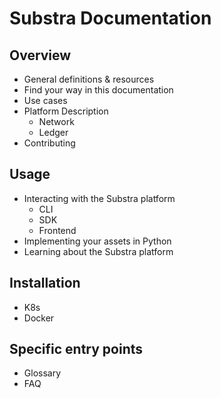 # Substra Documentation

## Overview

- General definitions & resources
- Find your way in this documentation
- Use cases
- Platform Description
  - Network
  - Ledger
- Contributing

## Usage

- Interacting with the Substra platform
  - CLI
  - SDK
  - Frontend
- Implementing your assets in Python
- Learning about the Substra platform

## Installation

- K8s
- Docker

## Specific entry points

- Glossary
- FAQ
